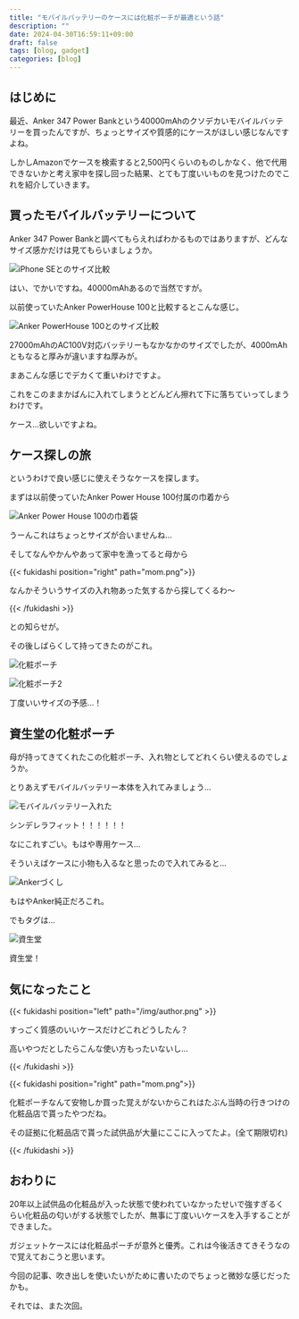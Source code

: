 ```yaml
---
title: "モバイルバッテリーのケースには化粧ポーチが最適という話"
description: ""
date: 2024-04-30T16:59:11+09:00
draft: false
tags: [blog, gadget]
categories: [blog]
---
```


## はじめに

最近、Anker 347 Power Bankという40000mAhのクソデカいモバイルバッテリーを買ったんですが、ちょっとサイズや質感的にケースがほしい感じなんですよね。

しかしAmazonでケースを検索すると2,500円くらいのものしかなく、他で代用できないかと考え家中を探し回った結果、とても丁度いいものを見つけたのでこれを紹介していきます。

## 買ったモバイルバッテリーについて

Anker 347 Power Bankと調べてもらえればわかるものではありますが、どんなサイズ感かだけは見てもらいましょうか。

![iPhone SEとのサイズ比較](347pb-vs-iphone.jpg)

はい、でかいですね。40000mAhあるので当然ですが。

以前使っていたAnker PowerHouse 100と比較するとこんな感じ。

![Anker PowerHouse 100とのサイズ比較](347pb-vs-ph100-vs-iphone.jpg)

27000mAhのAC100V対応バッテリーもなかなかのサイズでしたが、4000mAhともなると厚みが違いますね厚みが。

まあこんな感じでデカくて重いわけですよ。

これをこのままかばんに入れてしまうとどんどん擦れて下に落ちていってしまうわけです。

ケース…欲しいですよね。

## ケース探しの旅

というわけで良い感じに使えそうなケースを探します。

まずは以前使っていたAnker Power House 100付属の巾着から

![Anker Power House 100の巾着袋](ph100-case.jpg)

うーんこれはちょっとサイズが合いませんね…

そしてなんやかんやあって家中を漁ってると母から

{{< fukidashi position="right" path="mom.png">}}

なんかそういうサイズの入れ物あった気するから探してくるわ〜

{{< /fukidashi >}}

との知らせが。

その後しばらくして持ってきたのがこれ。

![化粧ポーチ](case-close.jpg)

![化粧ポーチ2](case-open.jpg)

丁度いいサイズの予感…！

## 資生堂の化粧ポーチ

母が持ってきてくれたこの化粧ポーチ、入れ物としてどれくらい使えるのでしょうか。

とりあえずモバイルバッテリー本体を入れてみましょう…

![モバイルバッテリー入れた](347pb-on-case.jpg)

シンデレラフィット！！！！！！

なにこれすごい。もはや専用ケース…

そういえばケースに小物も入るなと思ったので入れてみると…

![Ankerづくし](cable-and-chager-on-case.jpg)

もはやAnker純正だろこれ。

でもタグは…

![資生堂](case-logo.jpg)

資生堂！

## 気になったこと

{{< fukidashi position="left" path="/img/author.png" >}}

すっごく質感のいいケースだけどこれどうしたん？

高いやつだとしたらこんな使い方もったいないし…

{{< /fukidashi >}}

{{< fukidashi position="right" path="mom.png">}}

化粧ポーチなんて安物しか買った覚えがないからこれはたぶん当時の行きつけの化粧品店で貰ったやつだね。

その証拠に化粧品店で貰った試供品が大量にここに入ってたよ。(全て期限切れ)

{{< /fukidashi >}}

## おわりに

20年以上試供品の化粧品が入った状態で使われていなかったせいで強すぎるくらい化粧品の匂いがする状態でしたが、無事に丁度いいケースを入手することができました。

ガジェットケースには化粧品ポーチが意外と優秀。これは今後活きてきそうなので覚えておこうと思います。

今回の記事、吹き出しを使いたいがために書いたのでちょっと微妙な感じだったかも。

それでは、また次回。

